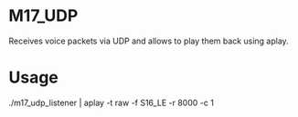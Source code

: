 # M17_UDP
Receives voice packets via UDP and allows to play them back using aplay.  
  
# Usage
./m17_udp_listener | aplay -t raw -f S16_LE -r 8000 -c 1
